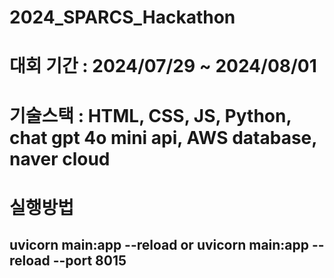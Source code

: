 # 2024_SPARCS_Hackathon

# 대회 기간 : 2024/07/29 ~ 2024/08/01

# 기술스택 : HTML, CSS, JS, Python, chat gpt 4o mini api, AWS database, naver cloud 


# 실행방법


## uvicorn main:app --reload or uvicorn main:app --reload --port 8015


